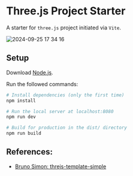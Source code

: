 # Three.js Project Starter

A starter for `three.js` project initiated via `Vite`. 

![2024-09-25 17 34 16](https://github.com/user-attachments/assets/d9bdc041-8453-4ee3-8e72-58acf282a62a)

## Setup

Download [Node.js](https://nodejs.org/en/download/).

Run the followed commands:

``` bash
# Install dependencies (only the first time)
npm install

# Run the local server at localhost:8080
npm run dev

# Build for production in the dist/ directory
npm run build
```


## References:
- [Bruno Simon: threjs-template-simple](https://github.com/brunosimon/threejs-template-simple)

